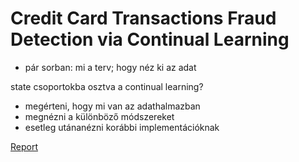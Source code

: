 # Credit Card Transactions Fraud Detection via Continual Learning

- pár sorban: mi a terv; hogy néz ki az adat

state csoportokba osztva a continual learning?

- megérteni, hogy mi van az adathalmazban
- megnézni a különböző módszereket
- esetleg utánanézni korábbi implementációknak

[Report](https://htmlpreview.github.io/?https://github.com/botondklenk/continual-fraud/blob/main/report.html)
